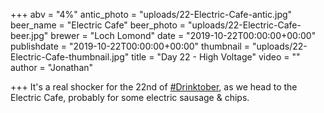 +++
abv = "4%"
antic_photo = "uploads/22-Electric-Cafe-antic.jpg"
beer_name = "Electric Cafe"
beer_photo = "uploads/22-Electric-Cafe-beer.jpg"
brewer = "Loch Lomond"
date = "2019-10-22T00:00:00+00:00"
publishdate = "2019-10-22T00:00:00+00:00"
thumbnail = "uploads/22-Electric-Cafe-thumbnail.jpg"
title = "Day 22 - High Voltage"
video = ""
author = "Jonathan"

+++
It's a real shocker for the 22nd of [#Drinktober](https://www.facebook.com/hashtag/drinktober?source=feed_text&epa=HASHTAG), as we head to the Electric Cafe, probably for some electric sausage & chips.